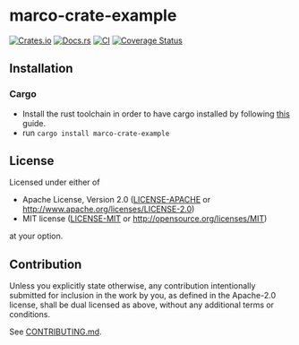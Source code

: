 # marco-crate-example

[![Crates.io](https://img.shields.io/crates/v/marco-crate-example.svg)](https://crates.io/crates/marco-crate-example)
[![Docs.rs](https://docs.rs/marco-crate-example/badge.svg)](https://docs.rs/marco-crate-example)
[![CI](https://github.com/MarcoIeni/marco-crate-example/workflows/CI/badge.svg)](https://github.com/MarcoIeni/marco-crate-example/actions)
[![Coverage Status](https://coveralls.io/repos/github/MarcoIeni/marco-crate-example/badge.svg?branch=main)](https://coveralls.io/github/MarcoIeni/marco-crate-example?branch=main)

## Installation

### Cargo

* Install the rust toolchain in order to have cargo installed by following
  [this](https://www.rust-lang.org/tools/install) guide.
* run `cargo install marco-crate-example`

## License

Licensed under either of

 * Apache License, Version 2.0
   ([LICENSE-APACHE](LICENSE-APACHE) or http://www.apache.org/licenses/LICENSE-2.0)
 * MIT license
   ([LICENSE-MIT](LICENSE-MIT) or http://opensource.org/licenses/MIT)

at your option.

## Contribution

Unless you explicitly state otherwise, any contribution intentionally submitted
for inclusion in the work by you, as defined in the Apache-2.0 license, shall be
dual licensed as above, without any additional terms or conditions.

See [CONTRIBUTING.md](CONTRIBUTING.md).
